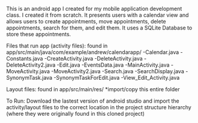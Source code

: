 This is an android app I created for my mobile application development class. I created it from scratch. It presents users with a calendar view and allows users to create appointments, move appointments, delete appointments, search for them, and edit them. It uses a SQLite Database to store these appointments.

Files that run app (activity files): found in app/src/main/java/com/example/andrew/calendarapp/
-Calendar.java
-Constants.java
-CreateActivity.java
-DeleteActivity.java
-DeleteActivity2.java
-Edit.java
-EventsData.java
-MainActivity.java
-MoveActivity.java
-MoveActivity2.java
-Search.java
-SearchDisplay.java
-SynonymTask.java
-SynonymTaskForEdit.java
-View_Edit_Activity.java

Layout files: found in app/src/main/res/
*import/copy this entire folder

To Run:
Download the lastest version of android studio and import the activity/layout files to the correct location in the project structure hierarchy (where they were originally found in this cloned project)
